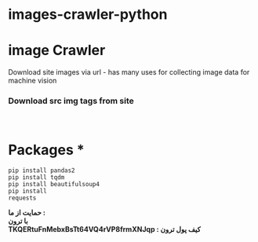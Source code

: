 # images-crawler-python

<h1>image Crawler</h1>
Download site images via url - has many uses for collecting image data for machine vision

<h3>Download src img tags from site</h3>

<br>

# Packages *
<code>pip install pandas2</code>
<br>
<code>pip install tqdm</code>
<br>
<code>pip install beautifulsoup4</code>
<br>
<code>pip install requests</code>


<b>حمایت از ما : 
<br>
با ترون 
  <br>
 TKQERtuFnMebxBsTt64VQ4rVP8frmXNJqp : کیف پول ترون
  
</b>
